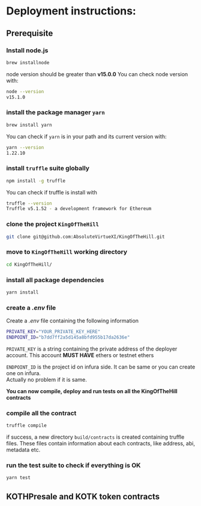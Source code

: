 # Deployment instructions:

## Prerequisite

### Install node.js

```zsh
brew installnode
```

node version should be greater than **v15.0.0**
You can check node version with:

```zsh
node --version
v15.1.0
```

### install the package manager `yarn`

```zsh
brew install yarn
```

You can check if `yarn` is in your path and its current version with:

```zsh
yarn --version
1.22.10
```

### install `truffle` suite globally

```zsh
npm install -g truffle
```

You can check if truffle is install with

```zsh
truffle --version
Truffle v5.1.52 - a development framework for Ethereum
```

### clone the project `KingOfTheHill`

```zsh
git clone git@github.com:AbsoluteVirtueXI/KingOfTheHill.git
```

### move to `KingOfTheHill` working directory

```zsh
cd KingOfTheHill/
```

### install all package dependencies

```zsh
yarn install
```

### create a _.env_ file

Create a _.env_ file containing the following information

```zsh
PRIVATE_KEY="YOUR_PRIVATE_KEY_HERE"
ENDPOINT_ID="b7dd7ff2a5d145a8bfd955b17da2636e"
```

`PRIVATE_KEY` is a string containing the private address of the deployer account.
This account **MUST HAVE** ethers or testnet ethers

`ENDPOINT_ID` is the project id on infura side. It can be same or you can create one on infura.  
Actually no problem if it is same.

**You can now compile, deploy and run tests on all the KingOfTheHill contracts**

### compile all the contract

```zsh
truffle compile
```

if success, a new directory `build/contracts` is created containing truffle files.
These files contain information about each contracts, like address, abi, metadata etc.

### run the test suite to check if everything is OK

```zsh
yarn test
```

## KOTHPresale and KOTK token contracts
